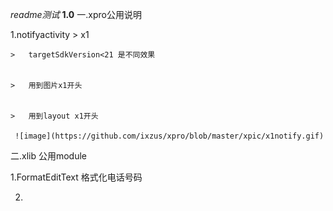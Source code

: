 *readme测试*
**1.0**
一.xpro公用说明


1.notifyactivity    >   x1


    >   targetSdkVersion<21 是不同效果


    >   用到图片x1开头


    >   用到layout x1开头

     ![image](https://github.com/ixzus/xpro/blob/master/xpic/x1notify.gif)


二.xlib 公用module


1.FormatEditText 格式化电话号码


2.